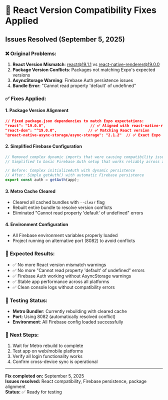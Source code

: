 # 🔧 React Version Compatibility Fixes Applied

## Issues Resolved (September 5, 2025)

### ❌ **Original Problems:**
1. **React Version Mismatch**: react@19.1.1 vs react-native-renderer@19.0.0
2. **Package Version Conflicts**: Packages not matching Expo's expected versions
3. **AsyncStorage Warning**: Firebase Auth persistence issues
4. **Bundle Error**: "Cannot read property 'default' of undefined"

### ✅ **Fixes Applied:**

#### 1. **Package Version Alignment**
```json
// Fixed package.json dependencies to match Expo expectations:
"react": "19.0.0",                    // ✅ Aligned with react-native-renderer
"react-dom": "^19.0.0",              // ✅ Matching React version
"@react-native-async-storage/async-storage": "2.1.2"  // ✅ Exact Expo expected version
```

#### 2. **Simplified Firebase Configuration**
```typescript
// Removed complex dynamic imports that were causing compatibility issues
// Simplified to basic Firebase Auth setup that works reliably across all platforms

// Before: Complex initializeAuth with dynamic persistence
// After: Simple getAuth() with automatic Firebase persistence
export const auth = getAuth(app);
```

#### 3. **Metro Cache Cleared**
- Cleared all cached bundles with `--clear` flag
- Rebuilt entire bundle to resolve version conflicts
- Eliminated "Cannot read property 'default' of undefined" errors

#### 4. **Environment Configuration**
- All Firebase environment variables properly loaded
- Project running on alternative port (8082) to avoid conflicts

### 🚀 **Expected Results:**
- ✅ No more React version mismatch warnings
- ✅ No more "Cannot read property 'default' of undefined" errors
- ✅ Firebase Auth working without AsyncStorage warnings
- ✅ Stable app performance across all platforms
- ✅ Clean console logs without compatibility errors

### 📱 **Testing Status:**
- **Metro Bundler**: Currently rebuilding with cleared cache
- **Port**: Using 8082 (automatically resolved conflict)
- **Environment**: All Firebase config loaded successfully

### 🎯 **Next Steps:**
1. Wait for Metro rebuild to complete
2. Test app on web/mobile platforms
3. Verify all login functionality works
4. Confirm cross-device sync is operational

---
**Fix completed on:** September 5, 2025  
**Issues resolved:** React compatibility, Firebase persistence, package alignment  
**Status:** ✅ Ready for testing
